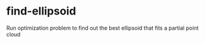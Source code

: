 # find-ellipsoid
Run optimization problem to find out the best ellipsoid that fits a partial point cloud
